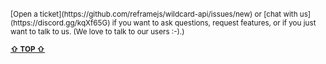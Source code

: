 
<br/>

<sub>
[Open a ticket](https://github.com/reframejs/wildcard-api/issues/new) or [chat with us](https://discord.gg/kqXf65G)
if you want to ask questions, request features, or if you just want to talk to us. (We love to talk to our users :-).)
</sub>

<b><sub><a href="!ARGUMENT-1">&#8679; TOP &#8679;</a></sub></b>

<br/>
<br/>
